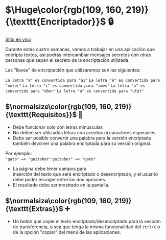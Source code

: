 # $\Huge\color{rgb(109, 160, 219)}{\texttt{Encriptador}}$ 🔒

[Sitio en vivo](https://blackpachamame.github.io/desafíos-oracle/encriptador/)

Durante estas cuatro semanas, vamos a trabajar en una aplicación que encripta textos, así podrás intercambiar mensajes secretos con otras personas que sepan el secreto de la encriptación utilizada.

Las "llaves" de encriptación que utilizaremos son las siguientes:

`La letra "a" es convertida para "ai"`
`La letra "e" es convertida para "enter"`
`La letra "i" es convertida para "imes"`
`La letra "o" es convertida para "ober"`
`La letra "u" es convertida para "ufat"`

## $\normalsize\color{rgb(109, 160, 219)}{\texttt{Requisitos}}$ 📌

-   Debe funcionar solo con letras minúsculas
-   No deben ser utilizados letras con acentos ni caracteres especiales
-   Debe ser posible convertir una palabra para la versión encriptada también devolver una palabra encriptada para su versión original.

Por ejemplo:  
`"gato" => "gaitober"`
`gaitober" => "gato"`

-   La página debe tener campos para  
    inserción del texto que será encriptado o desencriptado, y el usuario debe poder escoger entre las dos opciones.
-   El resultado debe ser mostrado en la pantalla.

## $\normalsize\color{rgb(109, 160, 219)}{\texttt{Extras}}$ ➕

-   Un botón que copie el texto encriptado/desencriptado para la sección de transferencia, o sea que tenga la misma funcionalidad del `ctrl+C` o de la opción "copiar" del menú de las aplicaciones.
